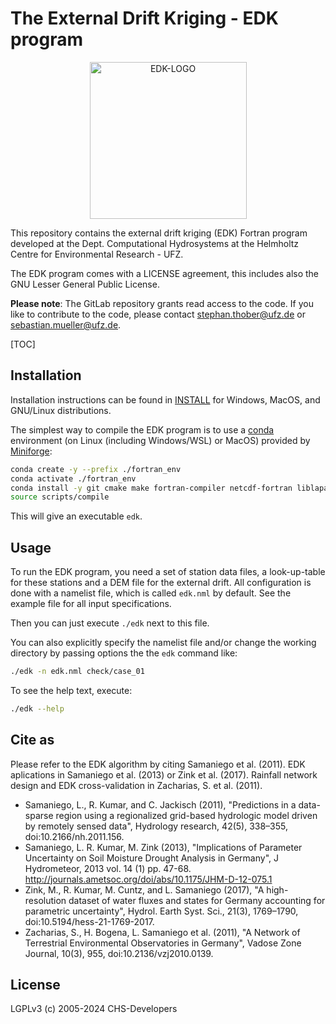 # The External Drift Kriging - EDK program

<div align="center">
<img src="https://git.ufz.de/chs/logos/-/raw/master/EDK.png" alt="EDK-LOGO" width="251px" style="width:251px;"/>
</div>

This repository contains the external drift kriging (EDK) Fortran program developed at the Dept. Computational Hydrosystems at the Helmholtz Centre for Environmental Research - UFZ.

The EDK program comes with a LICENSE agreement, this includes also the GNU Lesser General Public License.

**Please note**: The GitLab repository grants read access to the code.
If you like to contribute to the code, please contact stephan.thober@ufz.de or sebastian.mueller@ufz.de.

[TOC]

## Installation

Installation instructions can be found in [INSTALL](doc/INSTALL.md) for Windows, MacOS, and GNU/Linux distributions.

The simplest way to compile the EDK program is to use a [conda](https://docs.conda.io/en/latest/) environment (on Linux (including Windows/WSL) or MacOS)
provided by [Miniforge](https://github.com/conda-forge/miniforge):
```bash
conda create -y --prefix ./fortran_env
conda activate ./fortran_env
conda install -y git cmake make fortran-compiler netcdf-fortran liblapack
source scripts/compile
```
This will give an executable `edk`.

## Usage

To run the EDK program, you need a set of station data files, a look-up-table for these stations and a DEM file for the external drift.
All configuration is done with a namelist file, which is called `edk.nml` by default. See the example file for all input specifications.

Then you can just execute `./edk` next to this file.

You can also explicitly specify the namelist file and/or change the working directory by passing options the the `edk` command like:
```bash
./edk -n edk.nml check/case_01
```

To see the help text, execute:
```bash
./edk --help
```

## Cite as

Please refer to the EDK algorithm by citing Samaniego et al. (2011). EDK aplications in Samaniego et al. (2013) or Zink et al. (2017).
Rainfall network design and EDK cross-validation in Zacharias, S. et al. (2011).

- Samaniego, L., R. Kumar, and C. Jackisch (2011), "Predictions in a data-sparse region using a regionalized grid-based hydrologic model driven by remotely sensed data", Hydrology research, 42(5), 338–355, doi:10.2166/nh.2011.156.
- Samaniego, L. R. Kumar, M. Zink (2013), "Implications of Parameter Uncertainty on Soil Moisture Drought Analysis in Germany", J Hydrometeor, 2013 vol. 14 (1) pp. 47-68. http://journals.ametsoc.org/doi/abs/10.1175/JHM-D-12-075.1
- Zink, M., R. Kumar, M. Cuntz, and L. Samaniego (2017), "A high-resolution dataset of water fluxes and states for Germany accounting for parametric uncertainty", Hydrol. Earth Syst. Sci., 21(3), 1769–1790, doi:10.5194/hess-21-1769-2017.
- Zacharias, S., H. Bogena, L. Samaniego et al. (2011), "A Network of Terrestrial Environmental Observatories in Germany", Vadose Zone Journal, 10(3), 955, doi:10.2136/vzj2010.0139.

## License

LGPLv3 (c) 2005-2024 CHS-Developers

